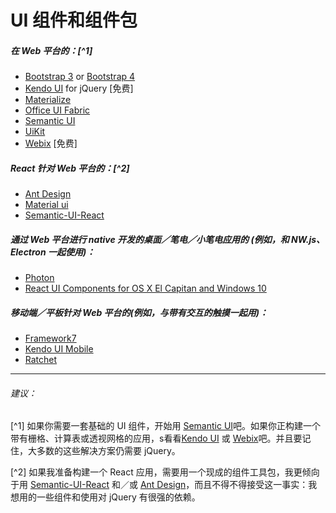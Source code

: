 # UI 组件和组件包
##### 在 Web 平台的：[^1]

* [Bootstrap 3](http://getbootstrap.com/components/) or [Bootstrap 4](https://v4-alpha.getbootstrap.com/)
* [Kendo UI](http://www.telerik.com/kendo-ui) for jQuery [免费]
* [Materialize](http://materializecss.com/)
* [Office UI Fabric](http://dev.office.com/fabric)
* [Semantic UI](http://semantic-ui.com/)
* [UiKit](https://getuikit.com/index.html)
* [Webix](http://webix.com/) [免费]

##### React 针对 Web 平台的：[^2]

* [Ant Design](https://ant.design/)
* [Material ui](http://material-ui.com/)
* [Semantic-UI-React](http://react.semantic-ui.com/introduction)

##### 通过 Web 平台进行 native 开发的桌面／笔电／小笔电应用的 (例如，和 NW.js、Electron 一起使用)：

* [Photon](http://photonkit.com/)
* [React UI Components for OS X El Capitan and Windows 10](http://gabrielbull.github.io/react-desktop/)

##### 移动端／平板针对 Web 平台的(例如，与带有交互的触摸一起用)：

* [Framework7](http://www.idangero.us/framework7)
* [Kendo UI Mobile](http://demos.telerik.com/kendo-ui/m/index)
* [Ratchet](http://goratchet.com/)

***

###### 建议：

[^1] 如果你需要一套基础的 UI 组件，开始用 [Semantic UI](http://semantic-ui.com/)吧。如果你正构建一个带有栅格、计算表或透视网格的应用，s看看[Kendo UI](http://www.telerik.com/kendo-ui) 或 [Webix](http://webix.com/)吧。并且要记住，大多数的这些解决方案仍需要 jQuery。

[^2] 如果我准备构建一个 React 应用，需要用一个现成的组件工具包，我更倾向于用 [Semantic-UI-React](http://react.semantic-ui.com/introduction) 和／或 [Ant Design](https://ant.design/)，而且不得不得接受这一事实：我想用的一些组件和使用对 jQuery 有很强的依赖。






































 






